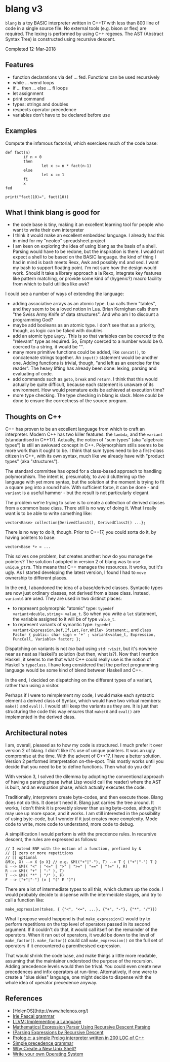 # blang v3

`blang` is a toy BASIC interpreter written in C++17 with less than 800 line of code in a single source file. 
No external tools (e.g. bison or flex) are required.
The lexing is performed by using C++ regexes. The AST (Abstract Syntax Tree) is
constructed using recursive descent.

Completed 12-Mar-2018

## Features

* function declarations via def ... fed. Functions can be used recursively
* while ... wend loops
* if ... then ... else ... fi loops
* let assignment
* print command
* types: strings and doubles
* respects operator precedence
* variables don't have to be declared before use

## Examples

Compute the infamous factorial, which exercises much of the code base:

```
def fact(n)
        if n > 0 
        then
                let x := n * fact(n-1)
        else
                let x := 1
        fi
        x
fed

print("fact(10)=", fact(10))
```

## What I think blang is good for

* the code base is tiny, making it an excellent learning tool for people who want to write their own interpreter
* I think it would make an excellent embedded language. I already had this in mind for my "neoleo" spreadsheet project
* I am keen on exploring the idea of using blang as the basis of a shell. Parsing would have to be redone, but the inspiration is there. I would not expect a shell to be based on the BASIC language. the kind of thing I had in mind is bash meets Rexx, Awk and possibly m4 and sed. I want my bash to support floating point. I'm not sure how the design would work. Should it take a library approach a la Rexx, integrate key features like pattern matching, or provide some kind of (hygenic?) macro facility from which to build utilities like awk?

I could see a number of ways of extending the language:
* adding associative arrays as an atomic type. Lua calls them "tables", and they seem to be a loved notion in Lua. Brian Kernighan calls them "the Swiss Army Knife of data structures". And who am I to discount a programming God?
* maybe add booleans as an atomic type. I don't see that as a priority, though, as logic can be faked with doubles
* add an atomic type `Empty`. This is so that variables can be coerced to the "relevant" type as required. So, Empty coerced to a number would be 0. coerced to a string, it would be "".
* many more primitive functions could be added, like `concat()`, to concatenate strings together. An `input()` statement would be another one. Adding functions is trivial, though, "and left as an exercise for the reader". The heavy lifting has already been done: lexing, parsing and evaluating of code. 
* add commands such as `goto`, `break` and `return`. I think that this would actually be quite difficult, because each statement is unaware of its environment. How would premature exits be achieved at execution time?
* more type checking. The type checking in blang is slack. More could be done to ensure the correctness of the source program.


## Thoughts on C++

C++ has proven to be an excellent language from which to craft an interpreter. Modern C++ has two killer features: the `lambda`, and the `variant` (standardised in C++17). Actually, the notion of "sum types" (aka "algebraic types") is still an awkward concept in C++. Polymorphism stills seems to be more work than it ought to be. I think that sum types need to be a first-class citizen in C++, with its own syntax, much like we already have with "product types" (aka "structures"). 

The standard committee has opted for a class-based approach to handling polymorphism. The intent is, presumably, to avoid cluttering up the language with yet more syntax, but the solution at the moment is trying to fit a square peg into a round hole. With sufficient force, it can be done - and `variant` is a useful hammer - but the result is not particularly elegant.

The problem we're trying to solve is to create a collection of derived classes from a common base class. There still is no way of doing it. What I really want is to be able to write something like:
```
vector<Base> collection{DerivedClass1(), DerivedClass2() ...};
```

There is no way to do it, though. Prior to C++17, you could sorta do it, by having pointers to base:
```
vector<Base *> = ...
```

This solves one problem, but creates another: how do you manage the pointers? The solution I adopted in version 2 of blang was to use `unique_ptr`s. This means that C++ manages the resources. It works, but it's ugly. As I started developing the latest version, I found I had to `move` ownership to different places.

In the end, I abandoned the idea of a base/derived classes. Syntactic types are now just ordinary classes, not derived from a base class. Instead, `variant`s are used. They are used in two distinct places:
* to represent polymorphic "atomic" type: `typedef variant<double,string> value_t`. So when you write a `let` statement, the variable assigned to it will be of type `value_t`. 
* to represent variants of symantic type: `typedef variant<Expression,Def,If,Let,For,While> Statement;`, and `class Factor { public: char sign = '+' ; variant<value_t, Expression, FuncCall, Variable> factor; };`

Dispatching on variants is not *too* bad using  `std::visit`, but it's nowhere near as neat as Haskell's solution (but then, what is?). Now that I mention Haskell, it seems to me that what C++ could really use is the notion of Haskell's `typeclass`. I have long considered that the perfect programming language would be some kind of blend between Haskell and C++. 

In the end, I decided on dispatching on the different types of a variant, rather than using a visitor. 

Perhaps if I were to reimplement my code, I would make each syntactic element a derived class of Syntax, which would have two virtual members: `make()` and `eval()`. I would still keep the variants as they are. It is just that structuring the code this way ensures that `make(0` and `eval()` are implemented in the derived class.

## Architectural notes

I am, overall, pleased as to how my code is structured. I much prefer it over version 2 of blang. I didn't like it's use of unique pointers. It was an ugly compromise at the time. With the advent of C++17, I have a better solution. Version 2 performed interpretation on-the-spot. This mostly works until you decide that you need to be to define functions. Then what do you do?

With version 3, I solved the dilemma by adopting the conventional approach of having a parsing phase (what Lisp would call the reader) where the AST is built, and an evaluation phase, which actually executes the code. 

Traditionally, interpreters create byte-codes, and then execute those. Blang does not do this. It doesn't need it. Blang just carries the tree around. It works, I don't think it is provably slower than using byte-codes, although it may use up more space, and it works. I am still interested in the possibility of using byte-code, but I wonder if it just creates more complexity. Mode code to write, more code to understand, more code to debug.

A simplification I would perform is with the precdence rules. In recursive descent, the rules are expressed as follows:
```
// I extend BNF with the notion of a function, prefixed by &
// {} zero or more repetitions
// [] optional
&M(o, X) --> X {o X} // e.g. &M(("+"|"-"), T) --> T { ("+"|"-") T }
E --> &M(( "<" | "<=" | ">" | ">=" | "==" | "!=" ), R)
R --> &M(( "+" | "-" ), T)
T --> &M(( "*" | "/" ), F)
F --> ["+"|"-"] (v | "(" E ")")
```

There are a lot of intermediate types to all this, which clutters up the code. I would probably decide to dispense with the intermeidate stages, and try to call a function like:
```
make_expression(tokes, { {"<", "<=", ...}, {"+", "-"}, {"*", "/"}})
```
What I propose would happend is that `make_expression()` would try to perform repetitions on the top level of operators passed in its second argument. If it couldn't do that, it would call itself on the remainder of the operators. When it ran out of operators, it would be down to the level of  `make_factor()`. `make_factor()` could call `make_expression()` on the full set of operators if it encountered a parenthesised expression. 

That would shrink the code base, and make things a little more readable, assuming that the maintainer understood the purpose of the recursion. Adding precedence levels would then be trival. You could even create new precedences and infix operators at run-time. Alternatively, if one were to create a "blue skies" language, one might decide to dispense with the whole idea of operator precedence anyway. 

## References

* [HelenOS][http://www.helenos.org/)
* [Irie Pascal grammar](http://www.irietools.com/iriepascal/progref534.html)
* [LLVM: Implementing a Language](https://www.gitbook.com/book/landersbenjamin/llvm-implementing-a-language/details)
* [Mathematicsl Expression Parser Using Recursive Descent Parsing](https://www.codeproject.com/Articles/318667/Mathematical-Expression-Parser-Using-Recursive-Des)
* [(Parsing Expressions by Recursive Descent](https://www.engr.mun.ca/~theo/Misc/exp_parsing.htm#classic)
* [Prolog.c: a simple Prolog interpreter written in 200 LOC of C++](https://news.ycombinator.com/item?id=12193694)
* [Simple precedence grammar](https://en.wikipedia.org/wiki/Simple_precedence_grammar)
* [Why Create a New Unix Shell?](http://www.oilshell.org/blog/2018/01/28.html)
* [Write your own Operating System](https://www.youtube.com/channel/UCQdZltW7bh1ta-_nCH7LWYw/videos)
